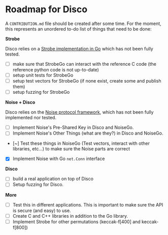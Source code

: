 # Roadmap for Disco

A `CONTRIBUTION.md` file should be created after some time. For the moment, this represents an unordered to-do list of things that need to be done:

**Strobe**

Disco relies on a [Strobe implementation in Go](https://github.com/mimoo/StrobeGo/tree/master/compact) which has not been fully tested.

* [ ] make sure that StrobeGo can interact with the reference C code (the reference python code is not up-to-date)
* [ ] setup unit tests for StrobeGo
* [ ] setup test vectors for StrobeGo (if none exist, create some and publish them)
* [ ] setup fuzzing for StrobeGo

**Noise + Disco**

Disco relies on the [Noise protocol framework](http://noiseprotocol.org/), which has not been fully implemented nor tested.

- [ ] Implement Noise's Pre-Shared Key in Disco and NoiseGo.
- [ ] Implement Noise's Other Things (what are they?) in Disco and NoiseGo.
- [~] Test these things in NoiseGo (Test vectors, interact with other libraries, etc...) to make sure the Noise parts are correct
- [x] Implement Noise with Go `net.Conn` interface

**Disco**

- [ ] build a real application on top of Disco
- [ ] Setup fuzzing for Disco.

**More**

- [ ] Test this in different applications. This is important to make sure the API is secure (and easy) to use.
- [ ] Create C and C++ libraries in addition to the Go library.
- [ ] Implement Strobe for other permutations (keccak-f[400] and keccak-f[800])
